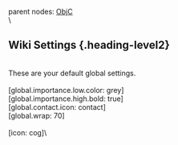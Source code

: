 parent nodes: [ObjC](ObjC.html)\
\

Wiki Settings {.heading-level2}
-------------

\
 These are your default global settings.\
 \
 [global.importance.low.color: grey]\
 [global.importance.high.bold: true]\
 [global.contact.icon: contact]\
 [global.wrap: 70]\
 \
 [icon: cog]\

